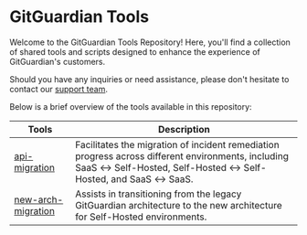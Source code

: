 # GitGuardian Tools

Welcome to the GitGuardian Tools Repository! Here, you'll find a collection of shared tools and scripts designed to enhance the experience of GitGuardian's customers.

Should you have any inquiries or need assistance, please don't hesitate to contact our [support team](mailto:support@gitguardian.com?subject=Inquiry+about+GitGuardian+Tools).

Below is a brief overview of the tools available in this repository:

Tools | Description
------------ | -------------
[api-migration](./api-migration) | Facilitates the migration of incident remediation progress across different environments, including SaaS ↔ Self-Hosted, Self-Hosted ↔ Self-Hosted, and SaaS ↔ SaaS.
[new-arch-migration](./new-arch-migration) | Assists in transitioning from the legacy GitGuardian architecture to the new architecture for Self-Hosted environments.
